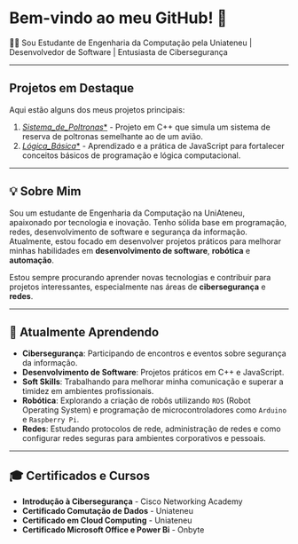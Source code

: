 # Bem-vindo ao meu GitHub! 👋

👨‍💻 Sou Estudante de Engenharia da Computação pela Uniateneu | Desenvolvedor de Software | Entusiasta de Cibersegurança

---

## Projetos em Destaque
Aqui estão alguns dos meus projetos principais:

1. [*Sistema_de_Poltronas**]((https://github.com/NicolasHarnisch/Sistema_de_Poltronas.git)) - Projeto em C++ que simula um sistema de reserva de poltronas semelhante ao de um avião.
2. [*Lógica_Básica**](https://github.com/NicolasHarnisch/Logica_Basica.git) - Aprendizado e a prática de JavaScript para fortalecer conceitos básicos de programação e lógica computacional.

---

## 💡 Sobre Mim
Sou um estudante de Engenharia da Computação na UniAteneu, apaixonado por tecnologia e inovação. Tenho sólida base em programação, redes, desenvolvimento de software e segurança da informação. Atualmente, estou focado em desenvolver projetos práticos para melhorar minhas habilidades em **desenvolvimento de software**, **robótica** e **automação**.

Estou sempre procurando aprender novas tecnologias e contribuir para projetos interessantes, especialmente nas áreas de **cibersegurança** e **redes**.

---

## 🌱 Atualmente Aprendendo
- **Cibersegurança**: Participando de encontros e eventos sobre segurança da informação.
- **Desenvolvimento de Software**: Projetos práticos em C++ e JavaScript.
- **Soft Skills**: Trabalhando para melhorar minha comunicação e superar a timidez em ambientes profissionais.
- **Robótica**: Explorando a criação de robôs utilizando `ROS` (Robot Operating System) e programação de microcontroladores como `Arduino` e `Raspberry Pi`.
- **Redes**: Estudando protocolos de rede, administração de redes e como configurar redes seguras para ambientes corporativos e pessoais.

---

## 🎓 Certificados e Cursos

- **Introdução à Cibersegurança** - Cisco Networking Academy
- **Certificado Comutação de Dados** - Uniateneu
- **Certificado em Cloud Computing** - Uniateneu
- **Certificado Microsoft Office e Power Bi** - Onbyte
